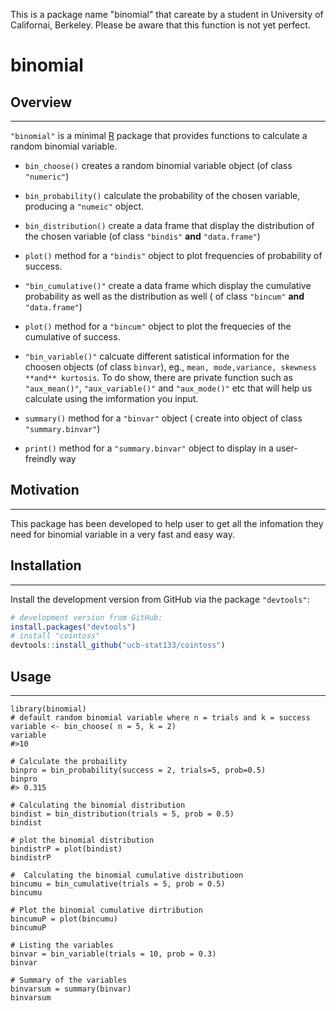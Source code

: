 This is a package name "binomial" that careate by a  student in University of Californai, Berkeley. Please be aware that this function is not yet perfect. 
# binomial

## Overview
-----------
`"binomial"` is a minimal [R](http://www.r-project.org/) package 
that provides functions to calculate a random binomial variable.

* `bin_choose()` creates a random binomial variable object (of class `"numeric"`)

* `bin_probability()` calculate the probability of the chosen variable, producing a `"numeic"` object.

* `bin_distribution()` create a data frame that display the distribution of the chosen variable (of class `"bindis"` **and** `"data.frame"`)

* `plot()` method for a `"bindis"` object to plot frequencies of probability of success.

* `"bin_cumulative()"` create a data frame which display the cumulative probability as well as the distribution as well ( of class `"bincum"` **and** `"data.frame"`)

* `plot()` method for a `"bincum"` object to plot the frequecies of the cumulative of success. 

* `"bin_variable()"` calcuate different satistical information for the choosen objects (of class `binvar`), eg., `mean, mode,variance, skewness **and** kurtosis`. To do show, there are private function such as `"aux_mean()"`, `"aux_variable()"` and `"aux_mode()"` etc that will help us calculate using the imformation you input. 

* `summary()` method for a `"binvar"` object ( create into object of class `"summary.binvar"`)

* `print()` method for a `"summary.binvar"` object to display in a user-freindly way

## Motivation 
---------
This package has been developed to help user to get all the infomation they need for binomial variable in a very fast and easy way. 

## Installation
----------
Install the development version from GitHub via the package `"devtools"`:

```r
# development version from GitHub:
install.packages("devtools") 
# install "cointoss"
devtools::install_github("ucb-stat133/cointoss")
```

## Usage
----------

```{r}
library(binomial)
# default random binomial variable where n = trials and k = success
variable <- bin_choose( n = 5, k = 2)
variable 
#>10

# Calculate the probaility 
binpro = bin_probability(success = 2, trials=5, prob=0.5)
binpro
#> 0.315

# Calculating the binomial distribution
bindist = bin_distribution(trials = 5, prob = 0.5)
bindist

# plot the binomial distribution
bindistrP = plot(bindist)
bindistrP

#  Calculating the binomial cumulative distributioon 
bincumu = bin_cumulative(trials = 5, prob = 0.5)
bincumu

# Plot the binomial cumulative dirtribution
bincumuP = plot(bincumu)
bincumuP

# Listing the variables 
binvar = bin_variable(trials = 10, prob = 0.3)
binvar

# Summary of the variables
binvarsum = summary(binvar)
binvarsum

```

